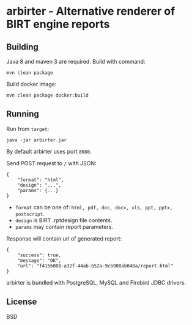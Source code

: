 arbirter - Alternative renderer of BIRT engine reports
======================================================

Building
--------

Java 8 and maven 3 are required. Build with command:

    mvn clean package

Build docker image:

    mvn clean package docker:build

Running
-------

Run from `target`:

    java -jar arbirter.jar

By default arbirter uses port `8080`.

Send POST request to `/` with JSON:

    {
        "format": "html",
        "design": "...",
        "params": {...}
    }

* `format` can be one of: `html, pdf, doc, docx, xls, ppt, pptx, postscript`.
* `design` is BIRT .rptdesign file contents.
* `params` may contain report parameters.

Response will contain url of generated report:

    {
        "success": true,
        "message": "OK",
        "url": "f4156008-a32f-44ab-b52a-9cb908ab048a/report.html"
    }

arbirter is bundled with PostgreSQL, MySQL and Firebird JDBC drivers.

License
-------

BSD
